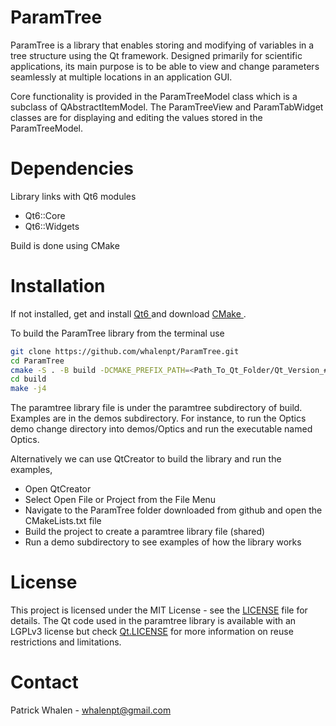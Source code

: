 # ParamTree #

ParamTree is a library that enables storing and modifying of variables in a tree
structure using the Qt framework. Designed primarily for scientific applications,
its main purpose is to be able to view and change parameters seamlessly at multiple locations
in an application GUI.

Core functionality is provided in the ParamTreeModel class which is a subclass
of QAbstractItemModel. The ParamTreeView and ParamTabWidget classes are for displaying and editing
the values stored in the ParamTreeModel.

# Dependencies #

Library links with Qt6 modules
<ul>
<li> Qt6::Core </li>
<li> Qt6::Widgets </li>
</ul>

Build is done using CMake

# Installation #

If not installed, get and install <a href = https://doc.qt.io/qt-6/gettingstarted.html>Qt6 </a>
and download <a href = https://cmake.org/download/>CMake </a>.

To build the ParamTree library from the terminal use
```bash
git clone https://github.com/whalenpt/ParamTree.git
cd ParamTree
cmake -S . -B build -DCMAKE_PREFIX_PATH=<Path_To_Qt_Folder/Qt_Version_#/compiler_name>
cd build
make -j4
```
The paramtree library file is under the paramtree subdirectory of build. Examples
are in the demos subdirectory. For instance, to run the Optics demo change directory
into demos/Optics and run the executable named Optics.

Alternatively we can use QtCreator to build the library and run the examples, 
<ul>
<li> Open QtCreator </li>
<li> Select Open File or Project from the File Menu </li>
<li> Navigate to the ParamTree folder downloaded from github and open the CMakeLists.txt file </li>
<li> Build the project to create a paramtree library file (shared) </li> 
<li> Run a demo subdirectory to see examples of how the library works </li>
</ul>

# License #
This project is licensed under the MIT License - see the [LICENSE](./LICENSE) file for details.
The Qt code used in the paramtree library is available with an LGPLv3 license 
but check [Qt.LICENSE](./Qt.LICENSE) for more information on reuse restrictions and
limitations.

# Contact #
Patrick Whalen - whalenpt@gmail.com













































